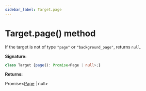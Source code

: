 ```yaml
---
sidebar_label: Target.page
---
```

# Target.page() method

If the target is not of type `"page"` or `"background_page"`, returns `null`.

**Signature:**

```typescript
class Target {page(): Promise<Page | null>;}
```
**Returns:**

Promise&lt;[Page](./puppeteer.page.md) \| null&gt;

